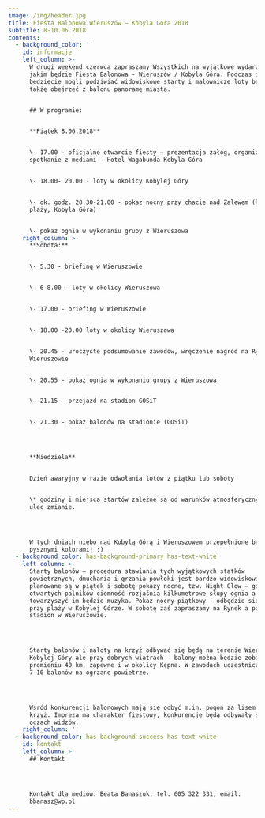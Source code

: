 ```yaml
---
image: /img/header.jpg
title: Fiesta Balonowa Wieruszów – Kobyla Góra 2018
subtitle: 8-10.06.2018
contents:
  - background_color: ''
    id: informacje
    left_column: >-
      W drugi weekend czerwca zapraszamy Wszystkich na wyjątkowe wydarzenie
      jakim będzie Fiesta Balonowa - Wieruszów / Kobyla Góra. Podczas imprezy
      będziecie mogli podziwiać widowiskowe starty i malownicze loty balonów a
      także obejrzeć z balonu panoramę miasta. 


      ## W programie:


      **Piątek 8.06.2018**


      \- 17.00 - oficjalne otwarcie fiesty – prezentacja załóg, organizatorów,
      spotkanie z mediami - Hotel Wagabunda Kobyla Góra


      \- 18.00- 20.00 - loty w okolicy Kobylej Góry 


      \- ok. godz. 20.30-21.00 - pokaz nocny przy chacie nad Zalewem (łąka przy
      plaży, Kobyla Góra)       


      \- pokaz ognia w wykonaniu grupy z Wieruszowa
    right_column: >-
      **Sobota:**


      \- 5.30 - briefing w Wieruszowie        


      \- 6-8.00 - loty w okolicy Wieruszowa


      \- 17.00 - briefing w Wieruszowie


      \- 18.00 -20.00 loty w okolicy Wieruszowa


      \- 20.45 - uroczyste podsumowanie zawodów, wręczenie nagród na Rynku w
      Wieruszowie


      \- 20.55 - pokaz ognia w wykonaniu grupy z Wieruszowa


      \- 21.15 - przejazd na stadion GOSiT


      \- 21.30 - pokaz balonów na stadionie (GOSiT)




      **Niedziela**


      Dzień awaryjny w razie odwołania lotów z piątku lub soboty


      \* godziny i miejsca startów zależne są od warunków atmosferycznych i mogą
      ulec zmianie.




      W tych dniach niebo nad Kobylą Górą i Wieruszowem przepełnione będzie
      pysznymi kolorami! ;)
  - background_color: has-background-primary has-text-white
    left_column: >-
      Starty balonów – procedura stawiania tych wyjątkowych statków
      powietrznych, dmuchania i grzania powłoki jest bardzo widowiskowa, do tego
      planowane są w piątek i sobotę pokazy nocne, tzw. Night Glow – gdzie z
      otwartych palników ciemność rozjaśnią kilkumetrowe słupy ognia a
      towarzyszyć im będzie muzyka. Pokaz nocny piątkowy - odbędzie się przy
      przy plaży w Kobylej Górze. W sobotę zaś zapraszamy na Rynek a później na
      stadion w Wieruszowie.




      Starty balonów i naloty na krzyż odbywać się będą na terenie Wieruszowa i
      Kobylej Góry ale przy dobrych wiatrach - balony można będzie zobaczyć w
      promieniu 40 km, zapewne i w okolicy Kępna. W zawodach uczestniczyć będzie
      7-10 balonów na ogrzane powietrze.




      Wśród konkurencji balonowych mają się odbyć m.in. pogoń za lisem i tzw.
      krzyż. Impreza ma charakter fiestowy, konkurencje będą odbywały się na
      oczach widzów.
    right_column: ''
  - background_color: has-background-success has-text-white
    id: kontakt
    left_column: >-
      ## Kontakt




      Kontakt dla mediów: Beata Banaszuk, tel: 605 322 331‬, email:
      bbanasz@wp.pl
---
```


